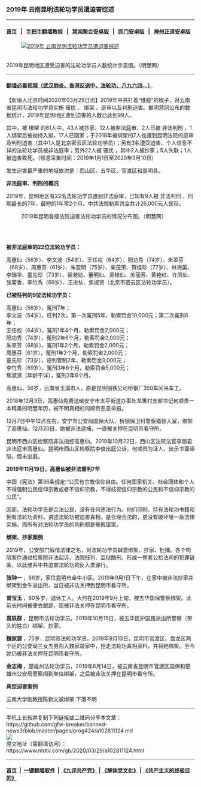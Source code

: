 ### 2019年 云南昆明法轮功学员遭迫害综述
------------------------

#### [首页](https://github.com/gfw-breaker/banned-news3/blob/master/README.md) &nbsp;&nbsp;|&nbsp;&nbsp; [手把手翻墙教程](https://github.com/gfw-breaker/guides/wiki) &nbsp;&nbsp;|&nbsp;&nbsp; [禁闻聚合安卓版](https://github.com/gfw-breaker/bn-android) &nbsp;&nbsp;|&nbsp;&nbsp; [网门安卓版](https://github.com/oGate2/oGate) &nbsp;&nbsp;|&nbsp;&nbsp; [神州正道安卓版](https://github.com/SzzdOgate/update) 



<div><div class="featured_image">
 <a href="https://i.ntdtv.com/assets/uploads/2020/03/2020-03-29_153725.jpg" target="_blank">
  <figure>
   <img alt="2019年 云南昆明法轮功学员遭迫害综述" src="https://i.ntdtv.com/assets/uploads/2020/03/2020-03-29_153725-800x450.jpg"/>
  </figure><br/>
 </a>
 <span class="caption">
  2019年昆明地区遭受迫害的法轮功学员人数统计示意图。（明慧网）
 </span>
</div>
</div><hr/>

#### [翻墙必看视频（武汉肺炎、香港反送中、法轮功、八九六四...）](https://github.com/gfw-breaker/banned-news3/blob/master/pages/link3.md)

<div><div class="post_content" itemprop="articleBody">
 <p>
  【新唐人北京时间2020年03月29日讯】2019年中共打着“维稳”的幌子，对云南省昆明市法轮功学员实施
  <ok href="https://www.ntdtv.com/gb/骚扰.htm">
   骚扰
  </ok>
  、
  <ok href="https://www.ntdtv.com/gb/绑架.htm">
   绑架
  </ok>
  、庭审以及判刑迫害。据明慧网公布的数据统计，2019年昆明地区遭到迫害的人数已达到99人。
 </p>
 <p>
  其中，被
  <ok href="https://www.ntdtv.com/gb/绑架.htm">
   绑架
  </ok>
  的61人中，43人被抄家、12人被非法庭审、2人已被
  <ok href="https://www.ntdtv.com/gb/非法判刑.htm">
   非法判刑
  </ok>
  ，1人绑架后被劫持入狱，17人已回家；于2018年被绑架的7人也遭到昆明法院的庭审及判刑迫害（其中1人是北京密云区法轮功学员）；另有3名遭受迫害、个人信息不详的法轮功学员被非法庭审；另外22人被
  <ok href="https://www.ntdtv.com/gb/骚扰.htm">
   骚扰
  </ok>
  ，其中2人被抄家；5人失联；1人被迫害致死。（信息采集时间：2019年1月1日至2020年3月10日）
 </p>
 <p>
  发生迫害最严重的地域依次是：西山区、五华区、官渡区和嵩明县。
 </p>
 <p>
  <strong>
   非法庭审、判刑的概况
  </strong>
 </p>
 <p>
  2019年，昆明地区有22名法轮功学员遭到非法庭审，已知有9人被
  <ok href="https://www.ntdtv.com/gb/非法判刑.htm">
   非法判刑
  </ok>
  ，刑期最长的7年，最短的1年零2个月。中共法院勒索罚金共计26,000元人民币。
 </p>
 <figure class="wp-caption alignnone" id="attachment_102811148" style="width: 600px">
  <img alt="" class="size-medium wp-image-102811148" src="https://i.ntdtv.com/assets/uploads/2020/03/2020-03-29_153642-600x437.jpg">
   <br/><figcaption class="wp-caption-text">
    2019年昆明各级法院迫害法轮功学员的情况分布图。（明慧网）
   </figcaption><br/>
  </img>
 </figure><br/>
 <p>
  <strong>
   被非法庭审的22位法轮功学员：
  </strong>
 </p>
 <p>
  高惠仙（56岁）、李文波（54岁）、王任权（64岁）、阳功秀（74岁）、朱翠芬（68岁）、周惠芬（61岁）、朱亚明（75岁）、柴茂荣、贺桂珍（77岁）、林海英、李瑞华、童先珍（73岁）、裴滟钫、董明仙、吴桂仙、苏丽芳、黄艳红、许凤仙、张菊香、李竹秀（69岁）、王进仙、焦淑贤（北京市密云区法轮功学员）。
 </p>
 <p>
  <strong>
   已被枉判的9位法轮功学员：
  </strong>
 </p>
 <p>
  高惠仙（56岁），冤刑7年；
  <br/>
  李文波（54岁），枉判2次，第一次冤刑5年，勒索罚金10,000元；第二次冤刑6年；
  <br/>
  王任权（64岁），冤刑1年4个月，勒索罚金2,000元；
  <br/>
  阳功秀（74岁），冤刑2年6个月，勒索罚金2,000元；
  <br/>
  朱翠芬（68岁），冤刑1年2个月，勒索罚金2,000元；
  <br/>
  周惠芬（61岁），冤刑1年2个月，勒索罚金2,000元；
  <br/>
  童先珍（73岁），诬判管制2年，勒索罚金3,000元；
  <br/>
  李竹秀（69岁），冤刑3年6个月，勒索罚金5,000元；
  <br/>
  焦淑贤（年龄不详），冤刑3年6个月。
 </p>
 <p>
  高惠仙，56岁，云南省玉溪市人，原是昆明钢铁公司桥钢厂350车间吊车工。
 </p>
 <p>
  2018年12月3日，高惠仙免费送给安宁市太平街道办事处龙箐村支部书记何顺贵一本精美的明慧年历，被不明真相的何顺贵恶意举报。
 </p>
 <p>
  12月7日中午12点左右，安宁市公安局国保大队、桥钢保卫科警察撬锁入室，绑架了高惠仙。12月20日，她被非法逮捕，一直被关押在昆明市看守所。
 </p>
 <p>
  昆明市西山区检察院非法指控高惠仙。2019年10月22日，西山区法院法官李丽君非法庭审高惠仙。昆明市西山区检察院李俊出庭公诉，何顺贵为证人，出示书面诬陷，但未出庭。
 </p>
 <p>
  <strong>
   2019年11月19日，高惠仙被非法重判7年
  </strong>
 </p>
 <p>
  中国《宪法》第36条规定:“公民有宗教信仰自由。任何国家机关、社会团体和个人不得强制公民信仰宗教或者不信仰宗教，不得歧视信仰宗教的公民和不信仰宗教的公民”。
 </p>
 <p>
  因而，法轮功学员是合法公民，没有任何违法行为。他们印制、持有法轮功书籍和拥有法轮功资料，讲述法轮功被迫害真相，是合理合法的，更没有破坏哪一条法律实施。而所有对法轮功学员的判刑都是冤假错案。
 </p>
 <p>
  <strong>
   绑架、抄家案例
  </strong>
 </p>
 <p>
  2019年，公安部门假借法律之名，对法轮功学员肆意绑架、抄家、批捕。各个构陷案件通过检察院非法起诉、法院枉判、监狱酷刑，形成一整套公检法司的犯罪链条，以此维系中共迫害法轮功的反人类罪行。
 </p>
 <p>
  <strong>
   张钟一
  </strong>
  ，66岁，家住昆明市金牛小区。2019年9月1日下午，在家中被非法抄家并绑架到金牛派出所，当日被非法关押到昆明市看守所。
 </p>
 <p>
  <strong>
   普宝玉
  </strong>
  ，60多岁，退休工人。大约在2019年9月上旬，被五华国保警察绑架。此前长时间被便衣跟踪，现被非法关押在昆明市看守所。
 </p>
 <p>
  <strong>
   袁轶群
  </strong>
  ，昆明市法轮功学员。2019年10月15日，被五华区护国路派出所警察（带头的姓白）绑架、抄家。
 </p>
 <p>
  <strong>
   魏家碧
  </strong>
  ，75岁，昆明市法轮功学员。2019年9月13日，昆明市官渡区、盘龙区两个区的公安局三女五男闯入魏家碧家中，抢走法轮功真相资料，并将她绑架。至今她仍被非法关押在昆明市看守所。
 </p>
 <p>
  <strong>
   金志梅
  </strong>
  ，楚雄州法轮功学员，2019年8月14日，被云南省昆明市官渡区国保和楚雄州公安局警察闯到单位绑架，之后被非法关押在昆明市看守所。
 </p>
 <p>
  <strong>
   典型迫害案例
  </strong>
 </p>
 <p>
  云南大学副教授陈新文被绑架 下落不明
 </p>
</div></div>
<hr/>
手机上长按并复制下列链接或二维码分享本文章：<br/>
https://github.com/gfw-breaker/banned-news3/blob/master/pages/prog424/a102811124.md <br/>
<a href='https://github.com/gfw-breaker/banned-news3/blob/master/pages/prog424/a102811124.md'><img src='https://github.com/gfw-breaker/banned-news3/blob/master/pages/prog424/a102811124.md.png'/></a> <br/>
原文地址（需翻墙访问）：https://www.ntdtv.com/gb/2020/03/29/a102811124.html


------------------------
#### [首页](https://github.com/gfw-breaker/banned-news3/blob/master/README.md) &nbsp;|&nbsp; [一键翻墙软件](https://github.com/gfw-breaker/nogfw/blob/master/README.md) &nbsp;| [《九评共产党》](https://github.com/gfw-breaker/9ping.md/blob/master/README.md#九评之一评共产党是什么) | [《解体党文化》](https://github.com/gfw-breaker/jtdwh.md/blob/master/README.md) | [《共产主义的终极目的》](https://github.com/gfw-breaker/gczydzjmd.md/blob/master/README.md)


<img src='http://gfw-breaker.win/banned-news3/pages/prog424/a102811124.md' width='0px' height='0px'/>